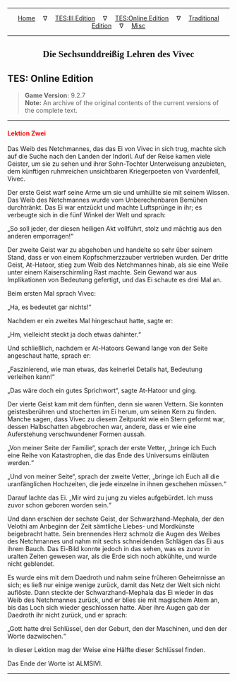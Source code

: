 
---

<!-- Jekyll Page Links -->

<center>
<a href="../../../../index.html">Home</a>
&emsp;&nabla;&emsp;
<a href="../../../index-tes3.html">TES:III Edition</a>
&emsp;&nabla;&emsp;
<a href="../../../index-teso.html">TES:Online Edition</a>
&emsp;&nabla;&emsp;
<a href="../../../index-traditional.html">Traditional Edition</a>
&emsp;&nabla;&emsp;
<a href="../../../index-misc.html">Misc</a>
</center>

<!-- Markdown Body Below: -->

---

<center>
<h2><span style="font-family:Georgia">Die Sechsunddreißig Lehren des Vivec</span></h2>
</center>

## TES: Online Edition

> __Game Version:__ 9.2.7\
> __Note:__ An archive of the original contents of the current versions of the complete text.

---

#### <span style="color:red">Lektion Zwei</span>

Das Weib des Netchmannes, das das Ei von Vivec in sich trug, machte sich auf die Suche nach den Landen der Indoril. Auf der Reise kamen viele Geister, um sie zu sehen und ihrer Sohn-Tochter Unterweisung anzubieten, dem künftigen ruhmreichen unsichtbaren Kriegerpoeten von Vvardenfell, Vivec.

Der erste Geist warf seine Arme um sie und umhüllte sie mit seinem Wissen. Das Weib des Netchmannes wurde vom Unberechenbaren Bemühen durchtränkt. Das Ei war entzückt und machte Luftsprünge in ihr; es verbeugte sich in die fünf Winkel der Welt und sprach:

„So soll jeder, der diesen heiligen Akt vollführt, stolz und mächtig aus den anderen emporragen!“

Der zweite Geist war zu abgehoben und handelte so sehr über seinem Stand, dass er von einem Kopfschmerzzauber vertrieben wurden. Der dritte Geist, At-Hatoor, stieg zum Weib des Netchmannes hinab, als sie eine Weile unter einem Kaiserschirmling Rast machte. Sein Gewand war aus Implikationen von Bedeutung gefertigt, und das Ei schaute es drei Mal an.

Beim ersten Mal sprach Vivec:

„Ha, es bedeutet gar nichts!“

Nachdem er ein zweites Mal hingeschaut hatte, sagte er:

„Hm, vielleicht steckt ja doch etwas dahinter.“

Und schließlich, nachdem er At-Hatoors Gewand lange von der Seite angeschaut hatte, sprach er:

„Faszinierend, wie man etwas, das keinerlei Details hat, Bedeutung verleihen kann!“

„Das wäre doch ein gutes Sprichwort“, sagte At-Hatoor und ging.

Der vierte Geist kam mit dem fünften, denn sie waren Vettern. Sie konnten geistesberühren und stocherten im Ei herum, um seinen Kern zu finden. Manche sagen, dass Vivec zu diesem Zeitpunkt wie ein Stern geformt war, dessen Halbschatten abgebrochen war, andere, dass er wie eine Auferstehung verschwundener Formen aussah.

„Von meiner Seite der Familie“, sprach der erste Vetter, „bringe ich Euch eine Reihe von Katastrophen, die das Ende des Universums einläuten werden.“

„Und von meiner Seite“, sprach der zweite Vetter, „bringe ich Euch all die uranfänglichen Hochzeiten, die jede einzelne in ihnen geschehen müssen.“

Darauf lachte das Ei. „Mir wird zu jung zu vieles aufgebürdet. Ich muss zuvor schon geboren worden sein.“

Und dann erschien der sechste Geist, der Schwarzhand-Mephala, der den Velothi am Anbeginn der Zeit sämtliche Liebes- und Mordkünste beigebracht hatte. Sein brennendes Herz schmolz die Augen des Weibes des Netchmannes und nahm mit sechs schneidenden Schlägen das Ei aus ihrem Bauch. Das Ei-Bild konnte jedoch in das sehen, was es zuvor in uralten Zeiten gewesen war, als die Erde sich noch abkühlte, und wurde nicht geblendet.

Es wurde eins mit dem Daedroth und nahm seine früheren Geheimnisse an sich; es ließ nur einige wenige zurück, damit das Netz der Welt sich nicht auflöste. Dann steckte der Schwarzhand-Mephala das Ei wieder in das Weib des Netchmannes zurück, und er blies sie mit magischem Atem an, bis das Loch sich wieder geschlossen hatte. Aber ihre Augen gab der Daedroth ihr nicht zurück, und er sprach:

„Gott hatte drei Schlüssel, den der Geburt, den der Maschinen, und den der Worte dazwischen.“

In dieser Lektion mag der Weise eine Hälfte dieser Schlüssel finden.

Das Ende der Worte ist ALMSIVI.

---
